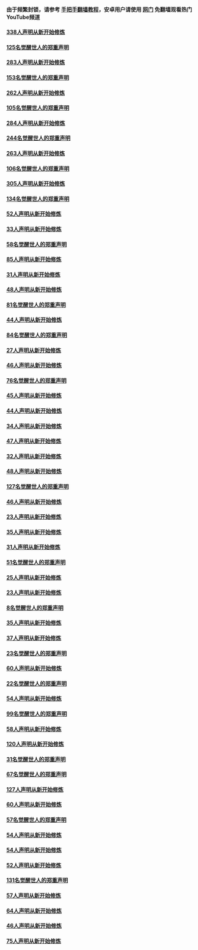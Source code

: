 #### 由于频繁封锁，请参考 [手把手翻墙教程](https://github.com/gfw-breaker/guides/wiki/)，安卓用户请使用 [网门](https://github.com/gfw-breaker/nogfw/blob/master/dl.md?t=04201301) 免翻墙观看热门YouTube频道 

#### [338人声明从新开始修炼](../pages/91/423540.md?t=04201301) 

#### [125名觉醒世人的郑重声明](../pages/91/423539.md?t=04201301) 

#### [283人声明从新开始修炼](../pages/91/423296.md?t=04201301) 

#### [153名觉醒世人的郑重声明](../pages/91/423295.md?t=04201301) 

#### [262人声明从新开始修炼](../pages/91/423004.md?t=04201301) 

#### [105名觉醒世人的郑重声明](../pages/91/423003.md?t=04201301) 

#### [284人声明从新开始修炼](../pages/91/422707.md?t=04201301) 

#### [244名觉醒世人的郑重声明](../pages/91/422706.md?t=04201301) 

#### [263人声明从新开始修炼](../pages/91/422553.md?t=04201301) 

#### [106名觉醒世人的郑重声明](../pages/91/422552.md?t=04201301) 

#### [305人声明从新开始修炼](../pages/91/422153.md?t=04201301) 

#### [134名觉醒世人的郑重声明](../pages/91/422152.md?t=04201301) 

#### [52人声明从新开始修炼](../pages/91/421846.md?t=04201301) 

#### [33人声明从新开始修炼](../pages/91/421804.md?t=04201301) 

#### [58名觉醒世人的郑重声明](../pages/91/421845.md?t=04201301) 

#### [85人声明从新开始修炼](../pages/91/421769.md?t=04201301) 

#### [31人声明从新开始修炼](../pages/91/421763.md?t=04201301) 

#### [48人声明从新开始修炼](../pages/91/421605.md?t=04201301) 

#### [81名觉醒世人的郑重声明](../pages/91/421656.md?t=04201301) 

#### [44人声明从新开始修炼](../pages/91/421544.md?t=04201301) 

#### [84名觉醒世人的郑重声明](../pages/91/421543.md?t=04201301) 

#### [27人声明从新开始修炼](../pages/91/421465.md?t=04201301) 

#### [46人声明从新开始修炼](../pages/91/421454.md?t=04201301) 

#### [76名觉醒世人的郑重声明](../pages/91/421453.md?t=04201301) 

#### [45人声明从新开始修炼](../pages/91/421452.md?t=04201301) 

#### [44人声明从新开始修炼](../pages/91/421422.md?t=04201301) 

#### [34人声明从新开始修炼](../pages/91/421322.md?t=04201301) 

#### [47人声明从新开始修炼](../pages/91/421264.md?t=04201301) 

#### [32人声明从新开始修炼](../pages/91/421225.md?t=04201301) 

#### [48人声明从新开始修炼](../pages/91/421202.md?t=04201301) 

#### [127名觉醒世人的郑重声明](../pages/91/421224.md?t=04201301) 

#### [46人声明从新开始修炼](../pages/91/421203.md?t=04201301) 

#### [23人声明从新开始修炼](../pages/91/421138.md?t=04201301) 

#### [35人声明从新开始修炼](../pages/91/421122.md?t=04201301) 

#### [31人声明从新开始修炼](../pages/91/421081.md?t=04201301) 

#### [51名觉醒世人的郑重声明](../pages/91/421080.md?t=04201301) 

#### [25人声明从新开始修炼](../pages/91/421020.md?t=04201301) 

#### [23人声明从新开始修炼](../pages/91/420884.md?t=04201301) 

#### [8名觉醒世人的郑重声明](../pages/91/420883.md?t=04201301) 

#### [35人声明从新开始修炼](../pages/91/420809.md?t=04201301) 

#### [37人声明从新开始修炼](../pages/91/420766.md?t=04201301) 

#### [23名觉醒世人的郑重声明](../pages/91/420765.md?t=04201301) 

#### [60人声明从新开始修炼](../pages/91/420727.md?t=04201301) 

#### [22名觉醒世人的郑重声明](../pages/91/420726.md?t=04201301) 

#### [54人声明从新开始修炼](../pages/91/420529.md?t=04201301) 

#### [99名觉醒世人的郑重声明](../pages/91/420528.md?t=04201301) 

#### [58人声明从新开始修炼](../pages/91/420198.md?t=04201301) 

#### [120人声明从新开始修炼](../pages/91/420141.md?t=04201301) 

#### [31名觉醒世人的郑重声明](../pages/91/420197.md?t=04201301) 

#### [67名觉醒世人的郑重声明](../pages/91/420140.md?t=04201301) 

#### [127人声明从新开始修炼](../pages/91/420082.md?t=04201301) 

#### [60人声明从新开始修炼](../pages/91/420081.md?t=04201301) 

#### [57名觉醒世人的郑重声明](../pages/91/420080.md?t=04201301) 

#### [54人声明从新开始修炼](../pages/91/419533.md?t=04201301) 

#### [54人声明从新开始修炼](../pages/91/419532.md?t=04201301) 

#### [52人声明从新开始修炼](../pages/91/419531.md?t=04201301) 

#### [131名觉醒世人的郑重声明](../pages/91/419530.md?t=04201301) 

#### [57人声明从新开始修炼](../pages/91/419430.md?t=04201301) 

#### [64人声明从新开始修炼](../pages/91/419429.md?t=04201301) 

#### [46人声明从新开始修炼](../pages/91/419428.md?t=04201301) 

#### [75人声明从新开始修炼](../pages/91/419427.md?t=04201301) 

